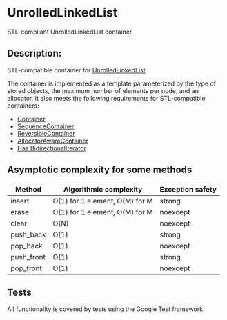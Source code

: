 # UnrolledLinkedList
STL-compliant UnrolledLinkedList container

## Description: 

STL-compatible container for [UnrolledLinkedList](https://en.wikipedia.org/wiki/Unrolled_linked_list)

The container is implemented as a template parameterized by the type of stored objects, the maximum number of elements per node, and an allocator. It also meets the following requirements for STL-compatible containers:

  - [Container](https://en.cppreference.com/w/cpp/named_req/Container)
  - [SequenceContainer](https://en.cppreference.com/w/cpp/named_req/SequenceContainer)
  - [ReversibleContainer](https://en.cppreference.com/w/cpp/named_req/ReversibleContainer)
  - [AllocatorAwareContainer](https://en.cppreference.com/w/cpp/named_req/AllocatorAwareContainer)
  - [Has BidirectionalIterator](https://en.cppreference.com/w/cpp/named_req/BidirectionalIterator)

## Asymptotic complexity for some methods


| Method      |  Algorithmic complexity         | Exception safety    |  
| ----------  | ------------------------------  | ------------------- |  
| insert      |  O(1) for 1 element, O(M) for M |  strong             |  
| erase       |  O(1) for 1 element, O(M) for M |  noexcept           |  
| clear       |  O(N)                           |  noexcept           |  
| push_back   |  O(1)                           |  strong             |  
| pop_back    |  O(1)                           |  noexcept           |  
| push_front  |  O(1)                           |  strong             |  
| pop_front   |  O(1)                           |  noexcept           |  


## Tests

  All functionality is covered by tests using the Google Test framework